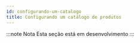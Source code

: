 ```yaml
---
id: configurando-um-catalogo
title: Configurando um catálogo de produtos
---
```


:::note Nota
Esta seção está em desenvolvimento
:::
